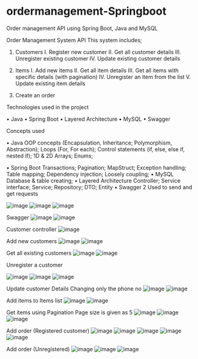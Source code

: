 # ordermanagement-Springboot
 Order management API using Spring Boot, Java and MySQL

Order Management System API
This system includes; 

1.	Customers
I.	Register new customer
II.	Get all customer details
III.	Unregister existing customer
IV.	Update existing customer details

2.	Items
I.	Add new items
II.	Get all item details
III.	Get all items with specific details (with pagination)
IV.	Unregister an item from the list
V.	Update existing item details

3.	Create an order

Technologies used in the project

•	Java 
•	Spring Boot
•	Layered Architecture
•	MySQL
•	Swagger

Concepts used

•	Java
OOP concepts (Encapsulation, Inheritance; Polymorphism, Abstraction); Loops (For, For each); Control statements (if, else, else if, nested if); 1D & 2D Arrays; Enums;

•	Spring Boot
     Transactions; Pagination; MapStruct; Exception handling; Table mapping;
Dependency injection; Loosely coupling;
•	MySQL
     Database & table creating; 
•	Layered Architecture
     Controller; Service interface; Service; Repository; DTO; Entity
•	Swagger 2
     Used to send and get requests
     
![image](https://github.com/NuwanSKar/ordermanagement-Springboot/assets/126737598/492b0779-3c5b-45ee-bb76-b3c6e9e4e286)
![image](https://github.com/NuwanSKar/ordermanagement-Springboot/assets/126737598/e352700f-90d6-4185-a294-e14c3ea816a4)
![image](https://github.com/NuwanSKar/ordermanagement-Springboot/assets/126737598/e7d665a1-bd45-4c21-a44e-2fba48459326)

Swagger
![image](https://github.com/NuwanSKar/ordermanagement-Springboot/assets/126737598/902329c4-8802-4503-ae0a-c30079d46375)
![image](https://github.com/NuwanSKar/ordermanagement-Springboot/assets/126737598/95c2f0e6-1982-453c-8d12-3e9ebfcba942)

Customer controller
![image](https://github.com/NuwanSKar/ordermanagement-Springboot/assets/126737598/0aa09f9e-bd35-47e2-84a6-bd3ddec81e00)

Add new customers
![image](https://github.com/NuwanSKar/ordermanagement-Springboot/assets/126737598/d2fc2724-578e-4073-aade-d6c8abc843c0)
![image](https://github.com/NuwanSKar/ordermanagement-Springboot/assets/126737598/65bc777e-ce79-4217-99d4-a14873fd7bd1)
 
Get all existing customers
![image](https://github.com/NuwanSKar/ordermanagement-Springboot/assets/126737598/e6748ca0-d56a-4d34-a503-86e94d575b7b)
![image](https://github.com/NuwanSKar/ordermanagement-Springboot/assets/126737598/e78662f9-05ea-4c81-bb8c-76b966b6fdc3)
  
Unregister a customer
 
![image](https://github.com/NuwanSKar/ordermanagement-Springboot/assets/126737598/2292f695-9135-4422-aab4-d6a3ddfaaf2e)
![image](https://github.com/NuwanSKar/ordermanagement-Springboot/assets/126737598/95f8a5f3-a04c-4393-9dc0-4e3335844e53)
![image](https://github.com/NuwanSKar/ordermanagement-Springboot/assets/126737598/aae40d49-19d8-4fc5-926c-9e236e86e5cd)

Update customer Details
Changing only the phone no
![image](https://github.com/NuwanSKar/ordermanagement-Springboot/assets/126737598/ccb2c31f-6e2c-4bef-a7aa-a5a13def213c)
![image](https://github.com/NuwanSKar/ordermanagement-Springboot/assets/126737598/b3dc44db-bc68-4d98-be36-807811f4272d)

Add items to Items list
![image](https://github.com/NuwanSKar/ordermanagement-Springboot/assets/126737598/364f74bb-6817-4292-a320-b04f270400ac)
![image](https://github.com/NuwanSKar/ordermanagement-Springboot/assets/126737598/0245080a-ad75-4b78-be09-e069aefbb319)
 
Get items using Pagination
Page size is given as 5
![image](https://github.com/NuwanSKar/ordermanagement-Springboot/assets/126737598/b8d4dc99-5fe9-438f-880d-5ddceb407ff3)
![image](https://github.com/NuwanSKar/ordermanagement-Springboot/assets/126737598/ef2f6205-13a0-4a5a-a1a4-bafe4d1b3481)
![image](https://github.com/NuwanSKar/ordermanagement-Springboot/assets/126737598/3c3be6c7-20a5-496e-9aef-1192fb741830)
  
Add order (Registered customer)
![image](https://github.com/NuwanSKar/ordermanagement-Springboot/assets/126737598/8510bf45-98d5-418f-b699-e61ec5052a1e)
![image](https://github.com/NuwanSKar/ordermanagement-Springboot/assets/126737598/8274f0c4-377d-46d6-9dd9-a918488fae54)
![image](https://github.com/NuwanSKar/ordermanagement-Springboot/assets/126737598/d4724ace-3673-4701-a967-95f61d89d209)
![image](https://github.com/NuwanSKar/ordermanagement-Springboot/assets/126737598/3530a870-0e12-491d-92a4-405ed93b54b3)
![image](https://github.com/NuwanSKar/ordermanagement-Springboot/assets/126737598/6e54226c-7255-4b19-98d2-fd263783a6b3)
 
Add order (Unregistered)
![image](https://github.com/NuwanSKar/ordermanagement-Springboot/assets/126737598/1937e053-ee24-4cab-aca6-c5c4d294351d)
![image](https://github.com/NuwanSKar/ordermanagement-Springboot/assets/126737598/d389e31f-a871-48a0-9aba-771ac4d29eb7)
![image](https://github.com/NuwanSKar/ordermanagement-Springboot/assets/126737598/418a541d-a472-455c-8125-9865b19b45e9)
 

 
 





